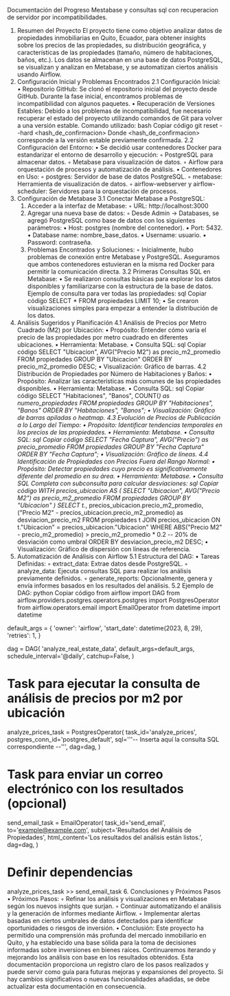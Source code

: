﻿Documentación del Progreso Mestabase y consultas sql con recuperacion de servidor por incompatibilidades. 
1. Resumen del Proyecto
El proyecto tiene como objetivo analizar datos de propiedades inmobiliarias en Quito, Ecuador, para obtener insights sobre los precios de las propiedades, su distribución geográfica, y características de las propiedades (tamaño, número de habitaciones, baños, etc.). Los datos se almacenan en una base de datos PostgreSQL, se visualizan y analizan en Metabase, y se automatizan ciertos análisis usando Airflow.
2. Configuración Inicial y Problemas Encontrados
2.1 Configuración Inicial:
    • Repositorio GitHub: Se clonó el repositorio inicial del proyecto desde GitHub. Durante la fase inicial, encontramos problemas de incompatibilidad con algunos paquetes.
    • Recuperación de Versiones Estables: Debido a los problemas de incompatibilidad, fue necesario recuperar el estado del proyecto utilizando comandos de Git para volver a una versión estable.
      Comando utilizado:
      bash
      Copiar código
      git reset --hard <hash_de_confirmacion>
      Donde <hash_de_confirmacion> corresponde a la versión estable previamente confirmada.
2.2 Configuración del Entorno:
    • Se decidió usar contenedores Docker para estandarizar el entorno de desarrollo y ejecución:
        ◦ PostgreSQL para almacenar datos.
        ◦ Metabase para visualización de datos.
        ◦ Airflow para orquestación de procesos y automatización de análisis.
    • Contenedores en Uso:
        ◦ postgres: Servidor de base de datos PostgreSQL.
        ◦ metabase: Herramienta de visualización de datos.
        ◦ airflow-webserver y airflow-scheduler: Servidores para la orquestación de procesos.
3. Configuración de Metabase
3.1 Conectar Metabase a PostgreSQL:
    1. Acceder a la interfaz de Metabase:
        ◦ URL: http://localhost:3000
    2. Agregar una nueva base de datos:
        ◦ Desde Admin -> Databases, se agregó PostgreSQL como base de datos con los siguientes parámetros:
            ▪ Host: postgres (nombre del contenedor).
            ▪ Port: 5432.
            ▪ Database name: nombre_base_datos.
            ▪ Username: usuario.
            ▪ Password: contraseña.
    3. Problemas Encontrados y Soluciones:
        ◦ Inicialmente, hubo problemas de conexión entre Metabase y PostgreSQL. Aseguramos que ambos contenedores estuvieran en la misma red Docker para permitir la comunicación directa.
3.2 Primeras Consultas SQL en Metabase:
    • Se realizaron consultas básicas para explorar los datos disponibles y familiarizarse con la estructura de la base de datos.
      Ejemplo de consulta para ver todas las propiedades:
      sql
      Copiar código
      SELECT * FROM propiedades LIMIT 10;
    • Se crearon visualizaciones simples para empezar a entender la distribución de los datos.
4. Análisis Sugeridos y Planificación
4.1 Análisis de Precios por Metro Cuadrado (M2) por Ubicación:
    • Propósito: Entender cómo varía el precio de las propiedades por metro cuadrado en diferentes ubicaciones.
    • Herramienta: Metabase.
    • Consulta SQL:
      sql
      Copiar código
      SELECT 
          "Ubicacion", 
          AVG("Precio M2") as precio_m2_promedio
      FROM 
          propiedades
      GROUP BY 
          "Ubicacion"
      ORDER BY 
          precio_m2_promedio DESC;
    • Visualización: Gráfico de barras.
4.2 Distribución de Propiedades por Número de Habitaciones y Baños:
    • Propósito: Analizar las características más comunes de las propiedades disponibles.
    • Herramienta: Metabase.
    • Consulta SQL:
      sql
      Copiar código
      SELECT 
          "Habitaciones", 
          "Banos", 
          COUNT(*) as numero_propiedades
      FROM 
          propiedades
      GROUP BY 
          "Habitaciones", 
          "Banos"
      ORDER BY 
          "Habitaciones", 
          "Banos";
    • Visualización: Gráfico de barras apiladas o heatmap.
4.3 Evolución de Precios de Publicación a lo Largo del Tiempo:
    • Propósito: Identificar tendencias temporales en los precios de las propiedades.
    • Herramienta: Metabase.
    • Consulta SQL:
      sql
      Copiar código
      SELECT 
          "Fecha Captura", 
          AVG("Precio") as precio_promedio
      FROM 
          propiedades
      GROUP BY 
          "Fecha Captura"
      ORDER BY 
          "Fecha Captura";
    • Visualización: Gráfico de líneas.
4.4 Identificación de Propiedades con Precios Fuera del Rango Normal:
    • Propósito: Detectar propiedades cuyo precio es significativamente diferente del promedio en su área.
    • Herramienta: Metabase.
    • Consulta SQL Completa con subconsulta para calcular desviaciones:
      sql
      Copiar código
      WITH precios_ubicacion AS (
          SELECT 
              "Ubicacion",
              AVG("Precio M2") as precio_m2_promedio
          FROM 
              propiedades
          GROUP BY 
              "Ubicacion"
      )
      SELECT 
          t.*,
          precios_ubicacion.precio_m2_promedio,
          ("Precio M2" - precios_ubicacion.precio_m2_promedio) as desviacion_precio_m2
      FROM 
          propiedades t
      JOIN 
          precios_ubicacion 
      ON 
          t."Ubicacion" = precios_ubicacion."Ubicacion"
      WHERE 
          ABS("Precio M2" - precio_m2_promedio) > precio_m2_promedio * 0.2  -- 20% de desviación como umbral
      ORDER BY 
          desviacion_precio_m2 DESC;
    • Visualización: Gráfico de dispersión con líneas de referencia.
5. Automatización de Análisis con Airflow
5.1 Estructura del DAG:
    • Tareas Definidas:
        ◦ extract_data: Extrae datos desde PostgreSQL.
        ◦ analyze_data: Ejecuta consultas SQL para realizar los análisis previamente definidos.
        ◦ generate_reports: Opcionalmente, genera y envía informes basados en los resultados del análisis.
5.2 Ejemplo de DAG:
python
Copiar código
from airflow import DAG
from airflow.providers.postgres.operators.postgres import PostgresOperator
from airflow.operators.email import EmailOperator
from datetime import datetime

default_args = {
    'owner': 'airflow',
    'start_date': datetime(2023, 8, 29),
    'retries': 1,
}

dag = DAG(
    'analyze_real_estate_data',
    default_args=default_args,
    schedule_interval='@daily',
    catchup=False,
)

# Task para ejecutar la consulta de análisis de precios por m2 por ubicación
analyze_prices_task = PostgresOperator(
    task_id='analyze_prices',
    postgres_conn_id='postgres_default',
    sql='''-- Inserta aquí la consulta SQL correspondiente --''',
    dag=dag,
)

# Task para enviar un correo electrónico con los resultados (opcional)
send_email_task = EmailOperator(
    task_id='send_email',
    to='example@example.com',
    subject='Resultados del Análisis de Propiedades',
    html_content='Los resultados del análisis están listos.',
    dag=dag,
)

# Definir dependencias
analyze_prices_task >> send_email_task
6. Conclusiones y Próximos Pasos
    • Próximos Pasos:
        ◦ Refinar los análisis y visualizaciones en Metabase según los nuevos insights que surjan.
        ◦ Continuar automatizando el análisis y la generación de informes mediante Airflow.
        ◦ Implementar alertas basadas en ciertos umbrales de datos detectados para identificar oportunidades o riesgos de inversión.
    • Conclusión: Este proyecto ha permitido una comprensión más profunda del mercado inmobiliario en Quito, y ha establecido una base sólida para la toma de decisiones informadas sobre inversiones en bienes raíces. Continuaremos iterando y mejorando los análisis con base en los resultados obtenidos.
Esta documentación proporciona un registro claro de los pasos realizados y puede servir como guía para futuras mejoras y expansiones del proyecto. Si hay cambios significativos o nuevas funcionalidades añadidas, se debe actualizar esta documentación en consecuencia.

